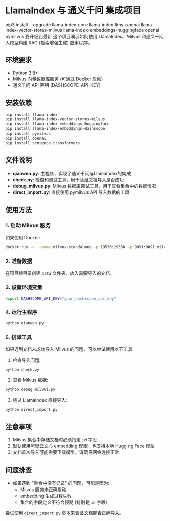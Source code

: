 # LlamaIndex 与 通义千问 集成项目
pip3 install --upgrade llama-index-core llama-index-llms-openai llama-index-vector-stores-milvus llama-index-embeddings-huggingface openai 
pymilvus 要升级到最新
这个项目演示如何使用 LlamaIndex、Milvus 和通义千问大模型构建 RAG (检索增强生成) 应用程序。

## 环境要求

- Python 3.8+
- Milvus 向量数据库服务 (可通过 Docker 启动)
- 通义千问 API 密钥 (DASHSCOPE_API_KEY)

## 安装依赖

```bash
pip install llama-index
pip install llama-index-vector-stores-milvus
pip install llama-index-embeddings-huggingface
pip install llama-index-embeddings-dashscope
pip install pymilvus
pip install openai
pip install sentence-transformers
```

## 文件说明

- **qianwen.py**: 主程序，实现了通义千问与LlamaIndex的集成
- **check.py**: 检查和调试工具，用于验证文档导入是否成功
- **debug_milvus.py**: Milvus 数据库调试工具，用于查看集合中的数据情况
- **direct_import.py**: 直接使用 pymilvus API 导入数据的工具

## 使用方法

### 1. 启动 Milvus 服务

如果使用 Docker:
```bash
docker run -d --name milvus-standalone -p 19530:19530 -p 9091:9091 milvusdb/milvus:latest standalone
```

### 2. 准备数据

在项目根目录创建 `data` 文件夹，放入需要导入的文档。

### 3. 设置环境变量

```bash
export DASHSCOPE_API_KEY="your_dashscope_api_key"
```

### 4. 运行主程序

```bash
python qianwen.py
```

### 5. 排障工具

如果遇到文档未成功导入 Milvus 的问题，可以尝试使用以下工具:

1. 检查导入问题:
```bash
python check.py
```

2. 查看 Milvus 数据:
```bash
python debug_milvus.py
```

3. 绕过 LlamaIndex 直接导入:
```bash
python direct_import.py
```

## 注意事项

1. Milvus 集合中存储文档时必须指定 `id` 字段
2. 默认使用阿里云文心 embedding 模型，也支持本地 Hugging Face 模型
3. 文档首次导入可能需要下载模型，请确保网络连接正常

## 问题排查

- 如果遇到 "集合中没有记录" 的问题，可能是因为:
  - Milvus 服务未正确启动
  - embedding 生成过程失败
  - 集合的字段定义不符合预期 (特别是 `id` 字段)

尝试使用 `direct_import.py` 脚本来验证文档能否正确导入。
